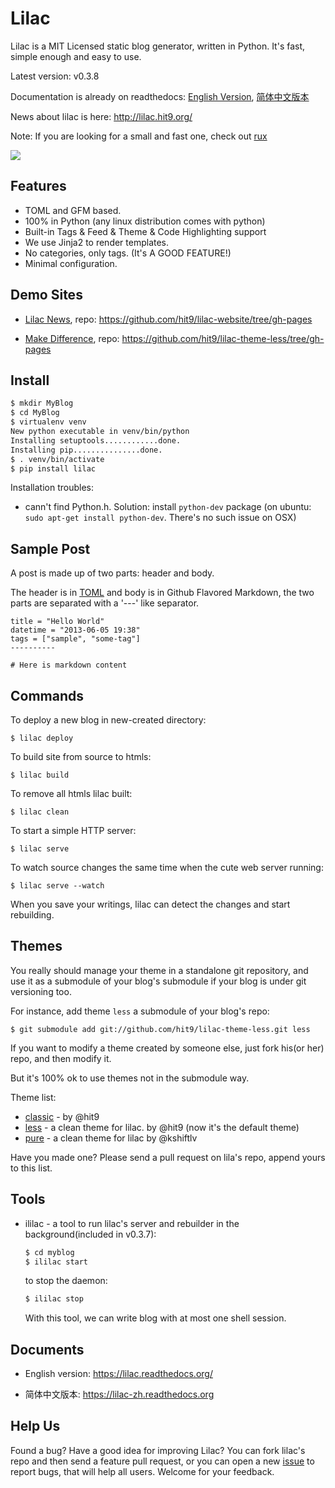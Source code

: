 Lilac
=====

Lilac is a MIT Licensed static blog generator, written in Python. It's fast, simple enough and easy to use.

Latest version: v0.3.8

Documentation is already on readthedocs: [English Version](https://lilac.readthedocs.org/), [简体中文版本](https://lilac-zh.readthedocs.org)

News about lilac is here: http://lilac.hit9.org/

Note: If you are looking for a small and fast one, check out [rux](https://github.com/hit9/rux)

![](./screen-shots/post.png)

Features
--------

- TOML and GFM based.
- 100% in Python (any linux distribution comes with python)
- Built-in Tags & Feed & Theme & Code Highlighting support
- We use Jinja2 to render templates.
- No categories, only tags. (It's A GOOD FEATURE!)
- Minimal configuration.

Demo Sites
----------

- [Lilac News](http://lilac.hit9.org/), repo: https://github.com/hit9/lilac-website/tree/gh-pages

- [Make Difference](http://lilac-less.hit9.org/), repo: https://github.com/hit9/lilac-theme-less/tree/gh-pages

Install
-------

```bash
$ mkdir MyBlog
$ cd MyBlog
$ virtualenv venv
New python executable in venv/bin/python
Installing setuptools............done.
Installing pip...............done.
$ . venv/bin/activate
$ pip install lilac
```

Installation troubles:

- cann't find Python.h. Solution: install `python-dev` package (on ubuntu: `sudo apt-get install python-dev`. There's no such issue on OSX)

Sample Post
-----------

A post is made up of two parts: header and body.

The header is in [TOML](https://github.com/mojombo/toml) and body is in Github Flavored Markdown,
the two parts are separated with a '---' like separator.

```
title = "Hello World"
datetime = "2013-06-05 19:38"
tags = ["sample", "some-tag"]
----------

# Here is markdown content
```

Commands
---------

To deploy a new blog in new-created directory:

    $ lilac deploy

To build site from source to htmls:

    $ lilac build

To remove all htmls lilac built:

    $ lilac clean

To start a simple HTTP server:

    $ lilac serve

To watch source changes the same time when the cute web server running:

    $ lilac serve --watch

When you save your writings, lilac can detect the changes and start rebuilding.

Themes
------

You really should manage your theme in a standalone git repository, and use it as a submodule of your blog's
submodule if your blog is under git versioning too.

For instance, add theme `less` a submodule of your blog's repo:

    $ git submodule add git://github.com/hit9/lilac-theme-less.git less

If you want to modify a theme created by someone else, just fork his(or her) repo, and then modify it.

But it's 100% ok to use themes not in the submodule way.

Theme list:

- [classic](https://github.com/hit9/lilac-theme-classic) -  by @hit9
- [less](https://github.com/hit9/lilac-theme-less) - a clean theme for lilac. by @hit9 (now it's the default theme)
- [pure](https://github.com/kshiftlv/lilac-theme-pure) - a clean theme for lilac by @kshiftlv

Have you made one? Please send a pull request on lila's repo, append yours to this list.

Tools
-------

- ililac - a tool to run lilac's server and rebuilder in the background(included in v0.3.7):

  ```bash
  $ cd myblog
  $ ililac start
  ```

  to stop the daemon:

  ```bash
  $ ililac stop
  ```

  With this tool, we can write blog with at most one shell session.

Documents
---------

- English version: https://lilac.readthedocs.org/

- 简体中文版本: https://lilac-zh.readthedocs.org

Help Us
-------

Found a bug? Have a good idea for improving Lilac?
You can fork lilac's repo and then send a feature pull request, or you can open a new
[issue](https://github.com/hit9/lilac/issues) to report bugs, that will help all users. Welcome for your feedback.
